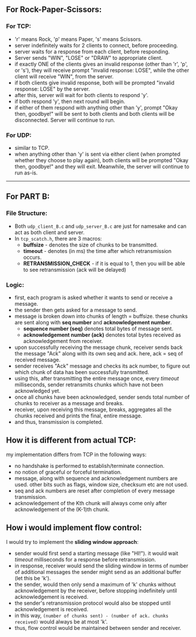 ## For Rock-Paper-Scissors:
### For TCP:
- 'r' means Rock, 'p' means Paper, 's' means Scissors.
- server indefinitely waits for 2 clients to connect, before proceeding.
- server waits for a response from each client, before responding.
- Server sends "WIN", "LOSE" or "DRAW" to appropriate client.
- if exactly ONE of the clients gives an invalid response (other than 'r', 'p', or 's'), they will receive prompt "invalid response: LOSE", while the other client will receive "WIN", from the server.
- if both clients give invalid response, both will be prompted "invalid response: LOSE" by the server.
- after this, server will wait for both clients to respond 'y'.
- if both respond 'y', then next round will begin.
- if either of them respond with anything other than 'y', prompt "Okay then, goodbye!" will be sent to both clients and both clients will be disconnected. Server will continue to run.

### For UDP:
- similar to TCP.
- when anything other than 'y' is sent via either client (when prompted whether they choose to play again), both clients will be prompted "Okay then, goodbye!" and they will exit. Meanwhile, the server will continue to run as-is.
---
## For PART B:
### File Structure:
- Both `udp_client_B.c` and `udp_server_B.c` are just for namesake and can act as both client and server.
- In `tcp_scatch.h`, there are 3 macros:
  - **buffsize** - denotes the size of chunks to be transmitted.
  - **timeout** - denotes (in ms) the time after which retransmission occurs.
  - **RETRANSMISSION_CHECK** - if it is equal to 1, then you will be able to see retransmission (ack will be delayed)

### Logic:
- first, each program is asked whether it wants to send or receive a message.
- the sender then gets asked for a message to send.
- message is broken down into chunks of length = buffsize. these chunks are sent along with **seq number** and **acknowledgement number**.
  - **sequence number (seq)** denotes total bytes of message sent.
  - **acknowledgement number (ack)** denotes total bytes received as acknowledgement from receiver.
- upon successfully receiving the message chunk, receiver sends back the message "Ack" along with its own seq and ack. here, ack = seq of received message.
- sender receives "Ack" message and checks its ack number, to figure out which chunk of data has been successfully transmitted.
- using this, after transmitting the entire message once, every _timeout_ milliseconds, sender retransmits chunks which have not been acknowledged yet.
- once all chunks have been acknowledged, sender sends total number of chunks to receiver as a message and breaks.
- receiver, upon receiving this message, breaks, aggregates all the chunks received and prints the final, entire message.
- and thus, transmission is completed.

## How it is different from actual TCP:
my implementation differs from TCP in the following ways:
- no handshake is performed to establish/terminate connection.
- no notion of graceful or forceful termination.
- message, along with sequence and acknowledgement numbers are used. other bits such as flags, window size, checksum etc are not used.
- seq and ack numbers are reset after completion of every message transmission.
- acknowledgement of the Kth chunk will always come only after acknowledgement of the (K-1)th chunk.
## How i would implement flow control:
I would try to implement the **sliding window approach**:
- sender would first send a starting message (like "HI!"). it would wait _timeout_ milliseconds for a response before retransmission.
- in response, receiver would send the sliding window in terms of number of additional messages the sender might send as an additional buffer (let this be 'k').
- the sender, would then only send a maximum of 'k' chunks without acknowledgement by the receiver, before stopping indefinitely until acknowledgement is received. 
- the sender's retransmission protocol would also be stopped until acknowledgement is received.
- in this way, `(number of chunks sent) - (number of ack. chunks received)` would always be at most 'k'.
- thus, flow control would be maintained between sender and receiver.
